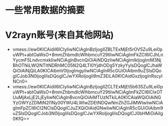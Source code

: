 # 一些常用数据的摘要

# V2rayn账号(来自其他网站)

- vmess://ew0KICAidiI6ICIyIiwNCiAgInBzIjogIlZBLTExMjEt5rOV5Zu9Lei0puWPt+abtOaWsO+8mmZhbmdlcWlhbmcuY29tIiwNCiAgImFkZCI6ICJhLnYycmF5LndvcmxkIiwNCiAgInBvcnQiOiAiNDQzIiwNCiAgImlkIjogImM3NjBhOTNiLWI2NTItNDRhMC05N2Q4LTI0YjdhODg5YzkyYyIsDQogICJhaWQiOiAiNjQiLA0KICAibmV0IjogImgyIiwNCiAgInR5cGUiOiAibm9uZSIsDQogICJob3N0IjogIiIsDQogICJwYXRoIjogIi9mZ3EiLA0KICAidGxzIjogInRscyINCn0=
- vmess://ew0KICAidiI6ICIyIiwNCiAgInBzIjogIlZCLTExMjEt5b635Zu9Lei0puWPt+abtOaWsO+8mmZhbmdlcWlhbmcuY29tIiwNCiAgImFkZCI6ICIxOTUuMjAxLjE2LjEyIiwNCiAgInBvcnQiOiAiMTUzNTkiLA0KICAiaWQiOiAiNGYzOWYzZDMtN2I1Ny00YWU4LWIwZDEtNDQwNmZhZGJiMWIwIiwNCiAgImFpZCI6ICI2NCIsDQogICJuZXQiOiAidGNwIiwNCiAgInR5cGUiOiAibm9uZSIsDQogICJob3N0IjogIiIsDQogICJwYXRoIjogIiIsDQogICJ0bHMiOiAiIg0KfQ==
